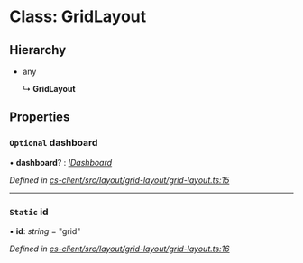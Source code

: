 # Class: GridLayout

## Hierarchy

* any

  ↳ **GridLayout**

## Properties

### `Optional` dashboard

• **dashboard**? : *[IDashboard](../interfaces/_cs_core_src_dashboard_dashboard_.idashboard.md)*

*Defined in [cs-client/src/layout/grid-layout/grid-layout.ts:15](https://github.com/TNOCS/csnext/blob/ec6e73e4/packages/cs-client/src/layout/grid-layout/grid-layout.ts#L15)*

___

### `Static` id

▪ **id**: *string* = "grid"

*Defined in [cs-client/src/layout/grid-layout/grid-layout.ts:16](https://github.com/TNOCS/csnext/blob/ec6e73e4/packages/cs-client/src/layout/grid-layout/grid-layout.ts#L16)*
